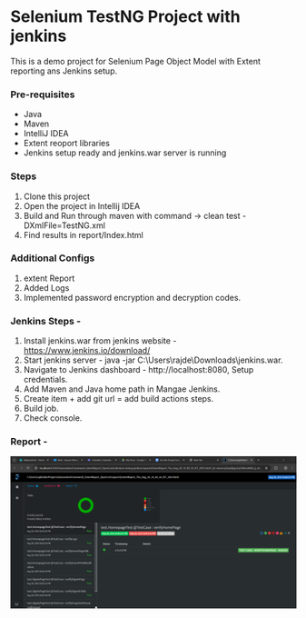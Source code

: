 # Selenium TestNG Project with jenkins

This is a demo project for Selenium Page Object Model with Extent reporting ans Jenkins setup.

### Pre-requisites
* Java
* Maven
* IntelliJ IDEA
* Extent reoport libraries
* Jenkins setup ready and jenkins.war server is running

### Steps
1. Clone this project
2. Open the project in Intellij IDEA
3. Build and Run through maven with command -> clean test -DXmlFile=TestNG.xml
4. Find results in report/Index.html

### Additional Configs
1. extent Report
2. Added Logs
3. Implemented password encryption and decryption codes.

### Jenkins Steps - 
1. Install jenkins.war from jenkins website - https://www.jenkins.io/download/
2. Start jenkins server - java -jar C:\Users\rajde\Downloads\jenkins.war.
3. Navigate to Jenkins dashboard - http://localhost:8080, Setup credentials.
4. Add Maven and Java home path in Mangae Jenkins.
5. Create item + add git url = add build actions steps.
6. Build job.
7. Check console.
   
### Report -

![img_1.png](img_1.png)